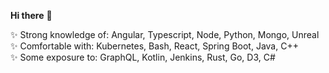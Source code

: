 **Hi there** 👋

✨ Strong knowledge of: Angular, Typescript, Node, Python, Mongo, Unreal  
✨ Comfortable with: Kubernetes, Bash, React, Spring Boot, Java, C++  
✨ Some exposure to: GraphQL, Kotlin, Jenkins, Rust, Go, D3, C#  
